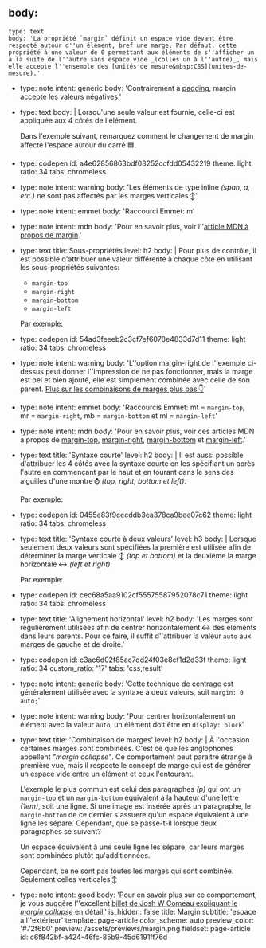 body:
  -
    type: text
    body: 'La propriété `margin` définit un espace vide devant être respecté autour d''un élément, bref une marge. Par défaut, cette propriété à une valeur de 0 permettant aux éléments de s''afficher un à la suite de l''autre sans espace vide _(collés un à l''autre)_, mais elle accepte l''ensemble des [unités de mesure&nbsp;CSS](unites-de-mesure).'
  -
    type: note
    intent: generic
    body: 'Contrairement à [padding](padding), margin accepte les valeurs&nbsp;négatives.'
  -
    type: text
    body: |
      Lorsqu'une seule valeur est fournie, celle-ci est appliquée aux 4 côtés de&nbsp;l'élément.
      
      Dans l'exemple suivant, remarquez comment le changement de margin affecte l'espace autour du carré&nbsp;🟦.
  -
    type: codepen
    id: a4e62856863bdf08252ccfdd05432219
    theme: light
    ratio: 34
    tabs: chromeless
  -
    type: note
    intent: warning
    body: 'Les éléments de type inline _(span, a, etc.)_ ne sont pas affectés par les marges verticales&thinsp;↕️'
  -
    type: note
    intent: emmet
    body: 'Raccourci Emmet: m'
  -
    type: note
    intent: mdn
    body: 'Pour en savoir plus, voir l''[article MDN à propos de&nbsp;margin](https://developer.mozilla.org/fr/docs/Web/CSS/margin).'
  -
    type: text
    title: Sous-propriétés
    level: h2
    body: |
      Pour plus de contrôle, il est possible d'attribuer une valeur différente à chaque côté en utilisant les sous-propriétés&nbsp;suivantes:
      
      - `margin-top`
      - `margin-right`
      - `margin-bottom`
      - `margin-left`
      
      Par exemple:
  -
    type: codepen
    id: 54ad3feeeb2c3cf7ef6078e4833d7d11
    theme: light
    ratio: 34
    tabs: chromeless
  -
    type: note
    intent: warning
    body: 'L''option margin-right de l''exemple ci-dessus peut donner l''impression de ne pas fonctionner, mais la marge est bel et bien ajouté, elle est simplement combinée avec celle de son parent. [Plus sur les combinaisons de marges plus&nbsp;bas&thinsp;👇](#combinaison-de-marges)'
  -
    type: note
    intent: emmet
    body: 'Raccourcis Emmet: mt = `margin-top`, mr&nbsp;=&nbsp;`margin-right`, mb&nbsp;=&nbsp;`margin-bottom` et ml&nbsp;=&nbsp;`margin-left`'
  -
    type: note
    intent: mdn
    body: 'Pour en savoir plus, voir ces articles MDN à propos de [margin-top](https://developer.mozilla.org/fr/docs/Web/CSS/margin-top), [margin-right](https://developer.mozilla.org/fr/docs/Web/CSS/margin-right), [margin-bottom](https://developer.mozilla.org/fr/docs/Web/CSS/margin-bottom) et&nbsp;[margin-left](https://developer.mozilla.org/fr/docs/Web/CSS/margin-left).'
  -
    type: text
    title: 'Syntaxe courte'
    level: h2
    body: |
      Il est aussi possible d'attribuer les 4&nbsp;côtés avec la syntaxe courte en les spécifiant un après l'autre en commençant par le haut et en tourant dans le sens des aiguilles d'une montre&thinsp;⌚️ _(top, right, bottom et left)_.
      
      Par exemple:
  -
    type: codepen
    id: 0455e83f9cecddb3ea378ca9bee07c62
    theme: light
    ratio: 34
    tabs: chromeless
  -
    type: text
    title: 'Syntaxe courte à deux valeurs'
    level: h3
    body: |
      Lorsque seulement deux valeurs sont spécifiées la première est utilisée afin de déterminer la marge verticale&nbsp;↕️ _(top et bottom)_ et la deuxième la marge horizontale&thinsp;↔️ _(left et&nbsp;right)_.
      
      Par exemple:
  -
    type: codepen
    id: cec68a5aa9102cf55575587952078c71
    theme: light
    ratio: 34
    tabs: chromeless
  -
    type: text
    title: 'Alignement horizontal'
    level: h2
    body: 'Les marges sont régulièrement utilisées afin de centrer horizontalement&thinsp;↔️ des éléments dans leurs parents. Pour ce faire, il suffit d''attribuer la valeur `auto` aux marges de gauche et de&nbsp;droite.'
  -
    type: codepen
    id: c3ac6d02f85ac7dd24f03e8cf1d2d33f
    theme: light
    ratio: 34
    custom_ratio: '17'
    tabs: 'css,result'
  -
    type: note
    intent: generic
    body: 'Cette technique de centrage est généralement utilisée avec la syntaxe à deux valeurs, soit `margin: 0 auto;`'
  -
    type: note
    intent: warning
    body: 'Pour centrer horizontalement un élément avec la valeur `auto`, un élément doit être en `display: block`'
  -
    type: text
    title: 'Combinaison de marges'
    level: h2
    body: |
      À l'occasion certaines marges sont combinées. C'est ce que les anglophones appellent _"margin collapse"_. Ce comportement peut paraitre étrange à première vue, mais il respecte le concept de marge qui est de générer un espace vide entre un élément et ceux l'entourant.
      
      L'exemple le plus commun est celui des paragraphes _(p)_ qui ont un `margin-top` et un `margin-bottom` équivalent à la hauteur d'une lettre _(1em)_, soit une ligne. Si une image est insérée après un paragraphe, le `margin-bottom` de ce dernier s'assuere qu'un espace équivalent à une ligne les sépare. Cependant, que se passe-t-il lorsque deux paragraphes se&nbsp;suivent?
      
      Un espace équivalent à une seule ligne les sépare, car leurs marges sont combinées plutôt&nbsp;qu'additionnées.
      
      Cependant, ce ne sont pas toutes les marges qui sont combinée. Seulement celles verticales&thinsp;↕️
  -
    type: note
    intent: good
    body: 'Pour en savoir plus sur ce comportement, je vous suggère l''excellent [billet de Josh W Comeau expliquant le _margin collapse_](https://www.joshwcomeau.com/css/rules-of-margin-collapse/) en&nbsp;détail.'
is_hidden: false
title: Margin
subtitle: 'espace à l''extérieur'
template: page-article
color_scheme: auto
preview_color: '#72f6b0'
preview: /assets/previews/margin.png
fieldset: page-article
id: c6f842bf-a424-46fc-85b9-45d6191ff76d

